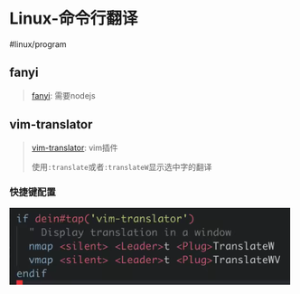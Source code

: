 # Linux-命令行翻译

#linux/program 

## fanyi
> [fanyi](https://github.com/afc163/fanyi): 需要nodejs

## vim-translator
> [vim-translator](https://github.com/voldikss/vim-translator): vim插件
>
>使用`:translate`或者`:translateW`显示选中字的翻译

### 快捷键配置
![pic](0pic/Linux-命令行翻译-pic01.png)